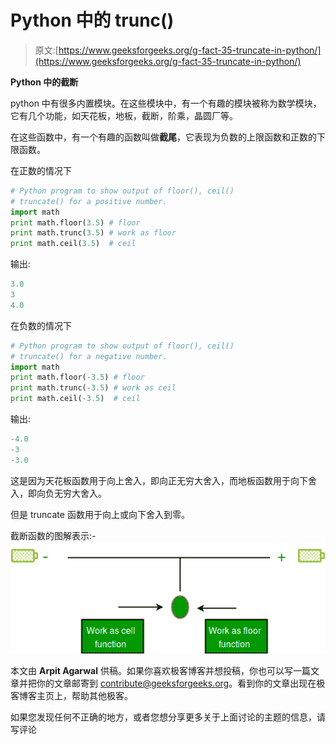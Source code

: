 # Python 中的 trunc()

> 原文:[https://www.geeksforgeeks.org/g-fact-35-truncate-in-python/](https://www.geeksforgeeks.org/g-fact-35-truncate-in-python/)

**Python 中的截断**

python 中有很多内置模块。在这些模块中，有一个有趣的模块被称为数学模块，它有几个功能，如天花板，地板，截断，阶乘，晶圆厂等。

在这些函数中，有一个有趣的函数叫做**截尾**，它表现为负数的上限函数和正数的下限函数。

在正数的情况下

```py
# Python program to show output of floor(), ceil()
# truncate() for a positive number.
import math
print math.floor(3.5) # floor
print math.trunc(3.5) # work as floor
print math.ceil(3.5)  # ceil
```

输出:

```py
3.0
3
4.0
```

在负数的情况下

```py
# Python program to show output of floor(), ceil()
# truncate() for a negative number.
import math
print math.floor(-3.5) # floor 
print math.trunc(-3.5) # work as ceil
print math.ceil(-3.5)  # ceil
```

输出:

```py
-4.0
-3
-3.0
```

这是因为天花板函数用于向上舍入，即向正无穷大舍入，而地板函数用于向下舍入，即向负无穷大舍入。

但是 truncate 函数用于向上或向下舍入到零。

截断函数的图解表示:-
[![inf](img/e7300b964ba6fa839e1584bdc0570b2c.png)](https://media.geeksforgeeks.org/wp-content/uploads/charge.jpg)

本文由 **Arpit Agarwal** 供稿。如果你喜欢极客博客并想投稿，你也可以写一篇文章并把你的文章邮寄到 contribute@geeksforgeeks.org。看到你的文章出现在极客博客主页上，帮助其他极客。

如果您发现任何不正确的地方，或者您想分享更多关于上面讨论的主题的信息，请写评论